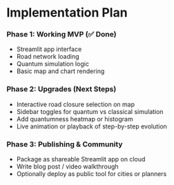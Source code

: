 # Implementation Plan

### Phase 1: Working MVP (✅ Done)
- Streamlit app interface
- Road network loading
- Quantum simulation logic
- Basic map and chart rendering

### Phase 2: Upgrades (Next Steps)
- Interactive road closure selection on map
- Sidebar toggles for quantum vs classical simulation
- Add quantumness heatmap or histogram
- Live animation or playback of step-by-step evolution

### Phase 3: Publishing & Community
- Package as shareable Streamlit app on cloud
- Write blog post / video walkthrough
- Optionally deploy as public tool for cities or planners
